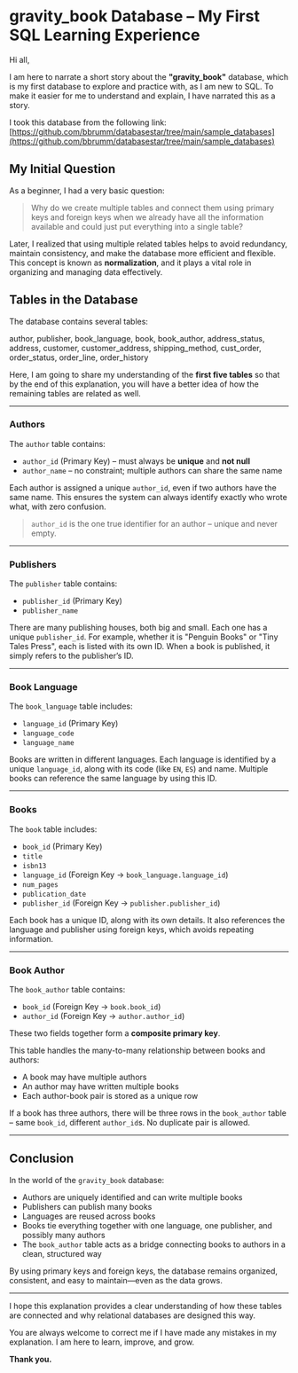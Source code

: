 # gravity_book Database – My First SQL Learning Experience

Hi all,

I am here to narrate a short story about the **"gravity_book"** database, which is my first database to explore and practice with, as I am new to SQL. To make it easier for me to understand and explain, I have narrated this as a story.

I took this database from the following link:  
[https://github.com/bbrumm/databasestar/tree/main/sample_databases](https://github.com/bbrumm/databasestar/tree/main/sample_databases)

## My Initial Question

As a beginner, I had a very basic question:

> Why do we create multiple tables and connect them using primary keys and foreign keys when we already have all the information available and could just put everything into a single table?

Later, I realized that using multiple related tables helps to avoid redundancy, maintain consistency, and make the database more efficient and flexible. This concept is known as **normalization**, and it plays a vital role in organizing and managing data effectively.

## Tables in the Database

The database contains several tables:

author, publisher, book_language, book, book_author, address_status, address, customer, customer_address, shipping_method, cust_order, order_status, order_line, order_history


Here, I am going to share my understanding of the **first five tables** so that by the end of this explanation, you will have a better idea of how the remaining tables are related as well.

---

### Authors

The `author` table contains:

- `author_id` (Primary Key) – must always be **unique** and **not null**
- `author_name` – no constraint; multiple authors can share the same name

Each author is assigned a unique `author_id`, even if two authors have the same name. This ensures the system can always identify exactly who wrote what, with zero confusion.

> `author_id` is the one true identifier for an author – unique and never empty.

---

### Publishers

The `publisher` table contains:

- `publisher_id` (Primary Key)
- `publisher_name`

There are many publishing houses, both big and small. Each one has a unique `publisher_id`. For example, whether it is "Penguin Books" or "Tiny Tales Press", each is listed with its own ID. When a book is published, it simply refers to the publisher’s ID.

---

### Book Language

The `book_language` table includes:

- `language_id` (Primary Key)
- `language_code`
- `language_name`

Books are written in different languages. Each language is identified by a unique `language_id`, along with its code (like `EN`, `ES`) and name. Multiple books can reference the same language by using this ID.

---

### Books

The `book` table includes:

- `book_id` (Primary Key)
- `title`
- `isbn13`
- `language_id` (Foreign Key → `book_language.language_id`)
- `num_pages`
- `publication_date`
- `publisher_id` (Foreign Key → `publisher.publisher_id`)

Each book has a unique ID, along with its own details. It also references the language and publisher using foreign keys, which avoids repeating information.

---

### Book Author

The `book_author` table contains:

- `book_id` (Foreign Key → `book.book_id`)
- `author_id` (Foreign Key → `author.author_id`)

These two fields together form a **composite primary key**.

This table handles the many-to-many relationship between books and authors:

- A book may have multiple authors
- An author may have written multiple books
- Each author-book pair is stored as a unique row

If a book has three authors, there will be three rows in the `book_author` table – same `book_id`, different `author_id`s. No duplicate pair is allowed.

---

## Conclusion

In the world of the `gravity_book` database:

- Authors are uniquely identified and can write multiple books  
- Publishers can publish many books  
- Languages are reused across books  
- Books tie everything together with one language, one publisher, and possibly many authors  
- The `book_author` table acts as a bridge connecting books to authors in a clean, structured way

By using primary keys and foreign keys, the database remains organized, consistent, and easy to maintain—even as the data grows.

---

I hope this explanation provides a clear understanding of how these tables are connected and why relational databases are designed this way.

You are always welcome to correct me if I have made any mistakes in my explanation. I am here to learn, improve, and grow.

**Thank you.**


